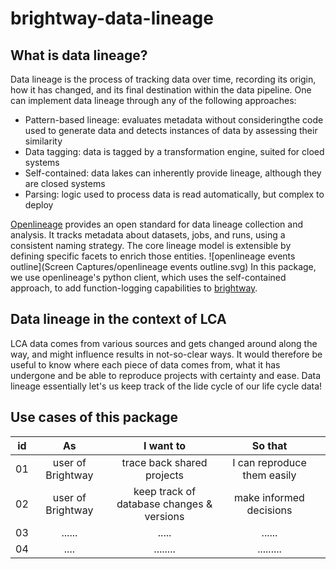# brightway-data-lineage

## What is data lineage?
Data lineage is the process of tracking data over time, recording its origin, how it has changed, and its final destination within the data pipeline. One can implement data lineage through any of the following approaches:
- Pattern-based lineage: evaluates metadata without consideringthe code used to generate data and detects instances of data by assessing their similarity
- Data tagging: data is tagged by a transformation engine, suited for cloed systems
- Self-contained: data lakes can inherently provide lineage, although they are closed systems
- Parsing: logic used to process data is read automatically, but complex to deploy

[Openlineage](https://openlineage.io/) provides an open standard for data lineage collection and analysis. It tracks metadata about datasets, jobs, and runs, using a consistent naming strategy. The core lineage model is extensible by defining specific facets to enrich those entities. 
![openlineage events outline](Screen Captures/openlineage events outline.svg)
In this package, we use openlineage's python client, which uses the self-contained approach, to add function-logging capabilities to [brightway](https://github.com/brightway-lca/brightway25).

## Data lineage in the context of LCA
LCA data comes from various sources and gets changed around along the way, and might influence results in not-so-clear ways. It would therefore be useful to know where each piece of data comes from, what it has undergone and be able to reproduce projects with certainty and ease. Data lineage essentially let's us keep track of the lide cycle of our life cycle data!

## Use cases of this package


|id        | As                   | I want to                                                 | So that                                          |       |
| :---:    |  :---:               |  :---:                                                    |  :---:                                           |  :---:|
| 01       | user of Brightway    | trace back shared projects                                | I can reproduce them easily                      |       |
| 02       | user of Brightway    | keep track of database changes & versions                 | make informed decisions                          |       |
| 03       | ......               | .....                                                     | ......                                           |       |
| 04       | ....                 | ........                                                  | .........                                        |       |
